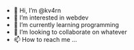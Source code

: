 - 👋 Hi, I’m @kv4rn
- 👀 I’m interested in webdev
- 🌱 I’m currently learning programming
- 💞️ I’m looking to collaborate on whatever
- 📫 How to reach me ...

<!---
kv4rn/kv4rn is a ✨ special ✨ repository because its `README.md` (this file) appears on your GitHub profile.
You can click the Preview link to take a look at your changes.
--->
